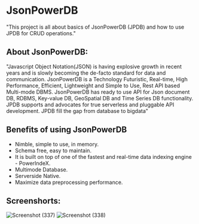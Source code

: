 # JsonPowerDB
"This project is all about basics of JsonPowerDB (JPDB) and how to use JPDB for CRUD operations."
## About JsonPowerDB:
"Javascript Object Notation(JSON) is having explosive growth in recent years and is slowly becoming the de-facto standard for data and communication. JsonPowerDB is a Technology Futuristic, Real-time, High Performance, Efficient, Lightweight and Simple to Use, Rest API based Multi-mode DBMS. JsonPowerDB has ready to use API for Json document DB, RDBMS, Key-value DB, GeoSpatial DB and Time Series DB functionality. JPDB supports and advocates for true serverless and pluggable API development. JPDB fill the gap from database to bigdata"
## Benefits of using JsonPowerDB
- Nimble, simple to use, in memory.
- Schema free, easy to maintain.
- It is built on top of one of the fastest and real-time data indexing engine - PowerIndeX.
- Multimode Database.
- Serverside Native.
- Maximize data preprocessing performance.
## Screenshorts:
![Screenshot (337)](https://user-images.githubusercontent.com/85990319/177767189-0077c75d-7129-42b6-8579-7b5051b5eb7e.png)
![Screenshot (338)](https://user-images.githubusercontent.com/85990319/177767224-103e28fe-9884-431a-be91-2a3a36b7b31d.png)
